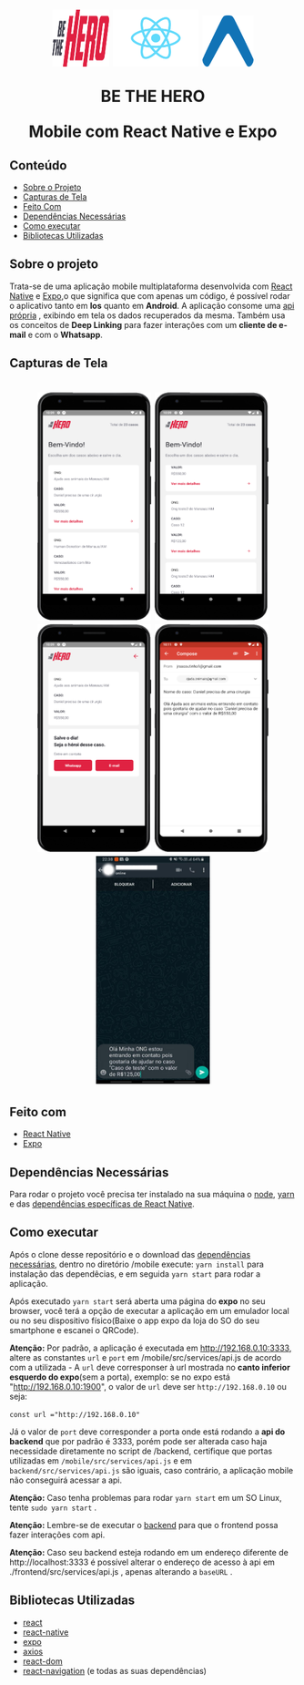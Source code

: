 <h1 align="center">
            <img src="./assets/logo.svg" alt="Be The Hero" width="100px" height="100px">
            <img src="./assets/react-native.png" alt="Be The Hero" width="150px" height="100px">
            <img src="./assets/expo.png" alt="Be The Hero" width="90px" height="90px">
    <p align="center"><strong>BE THE HERO</strong></p>
    <p align="center">Mobile com React Native e Expo</P>
</h1>

## Conteúdo
* [Sobre o Projeto](#sobre-o-projeto)
* [Capturas de Tela](#capturas-de-tela)
* [Feito Com](#sobre-o-projeto)
* [Dependências Necessárias](#dependências-necessárias)
* [Como executar](#como-executar)
* [Bibliotecas Utilizadas](#bibliotecas-utilizadas)

## Sobre o projeto
Trata-se de uma aplicação mobile multiplataforma desenvolvida com [React Native](https://reactnative.dev/) e [Expo](https://expo.io/),o que significa que com apenas um código, é possível rodar o aplicativo tanto em **Ios** quanto em **Android**. A aplicação consome uma [api própria](https://github.com/RCout1nho/Be-The-Hero/tree/master/backend) , exibindo em tela os dados recuperados da mesma. Também usa os conceitos de **Deep Linking** para fazer interações com um **cliente de e-mail** e com o **Whatsapp**.


## Capturas de Tela

<h1 align="center">
    <img src="./assets/prints/Principal.png" alt="Be The Hero" width="200px" height="400px" >
    <img src="./assets/prints/Principal2.png" alt="Be The Hero" width="200px" height="400px">
    <img src="./assets/prints/Detalhes.png" alt="Be The Hero" width="200px" height="400px">
    <img src="./assets/prints/EnvioEmail.png" alt="Be The Hero" width="200px" height="400px">
    <img src="./assets/prints/EnvioWhatsapp.svg" alt="Be The Hero" width="200px" height="400px">
</h1>

## Feito com
* [React Native](https://reactnative.dev/)
* [Expo](https://expo.io/)

## Dependências Necessárias
Para rodar o projeto você precisa ter instalado na sua máquina o [node](https://nodejs.org/en/download/), [yarn](https://yarnpkg.com/) e das [dependências específicas de React Native](https://docs.rocketseat.dev/ambiente-react-native/introducao).

## Como executar
Após o clone desse repositório e o download das [dependências necessárias](#dependências-Necessárias), dentro no diretório /mobile execute: `yarn install`  para instalação das dependêcias, e em seguida `yarn start` para rodar a aplicação.

Após executado `yarn start` será aberta uma página do **expo** no seu browser, você terá a opção de executar a aplicação em um emulador local ou no seu dispositivo físico(Baixe o app expo da loja do SO do seu smartphone e escanei o QRCode).

**Atenção:** Por padrão, a aplicação é executada em http://192.168.0.10:3333, altere as constantes `url` e `port` em /mobile/src/services/api.js de acordo com a utilizada - A `url` deve corresponser à url mostrada no **canto inferior esquerdo do expo**(sem a porta), exemplo: se no expo está "http://192.168.0.10:1900", o valor de `url` deve ser `http://192.168.0.10` ou seja:

 `const url ="http://192.168.0.10"` 

 Já o valor de `port` deve corresponder a porta onde está rodando a **api do backend** que por padrão é 3333, porém pode ser alterada caso haja necessidade diretamente no script de /backend, certifique que portas utilizadas em `/mobile/src/services/api.js` e em `backend/src/services/api.js` são iguais, caso contrário, a aplicação mobile não conseguirá acessar a api. 

**Atenção:** Caso tenha problemas para rodar `yarn start` em um SO Linux, tente `sudo yarn start` . 

**Atenção:** Lembre-se de executar o [backend](https://github.com/RCout1nho/Be-The-Hero/blob/master/backend/README.md#como-executar) para que o frontend possa fazer interações com  api.

**Atenção:** Caso seu backend esteja rodando em um endereço diferente de http://localhost:3333 é possível alterar o endereço de acesso à api em ./frontend/src/services/api.js , apenas alterando a `baseURL`
.

## Bibliotecas Utilizadas

* [react](https://pt-br.reactjs.org/)
* [react-native](https://reactnative.dev/)
* [expo](https://expo.io/)
* [axios](https://github.com/axios/axios)
* [react-dom](https://pt-br.reactjs.org/docs/react-dom.html)
* [react-navigation](https://reactnavigation.org/) (e todas as suas dependências)
